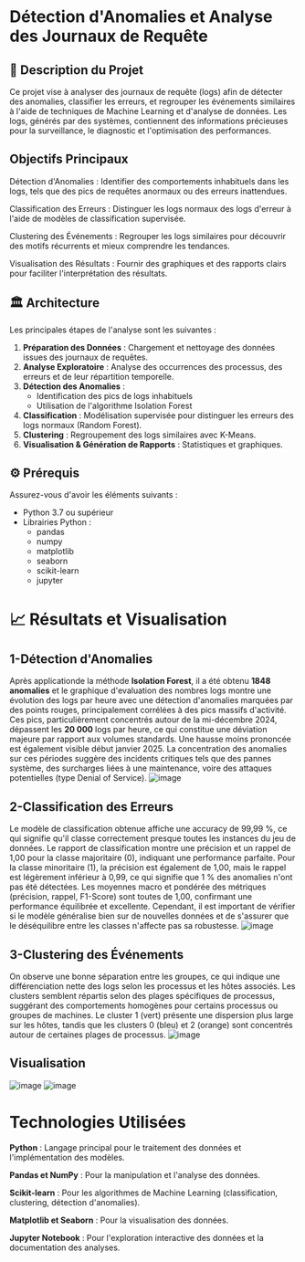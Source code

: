 # Détection d'Anomalies et Analyse des Journaux de Requête

## 📝 Description du Projet
Ce projet vise à analyser des journaux de requête (logs) afin de détecter des anomalies, classifier les erreurs, et regrouper les événements similaires à l'aide de techniques de Machine Learning et d'analyse de données. Les logs, générés par des systèmes, contiennent des informations précieuses pour la surveillance, le diagnostic et l'optimisation des performances.

## Objectifs Principaux
Détection d'Anomalies : Identifier des comportements inhabituels dans les logs, tels que des pics de requêtes anormaux ou des erreurs inattendues.

Classification des Erreurs : Distinguer les logs normaux des logs d'erreur à l'aide de modèles de classification supervisée.

Clustering des Événements : Regrouper les logs similaires pour découvrir des motifs récurrents et mieux comprendre les tendances.

Visualisation des Résultats : Fournir des graphiques et des rapports clairs pour faciliter l'interprétation des résultats.

## 🏛️ Architecture
Les principales étapes de l'analyse sont les suivantes :

1. **Préparation des Données** : Chargement et nettoyage des données issues des journaux de requêtes.
2. **Analyse Exploratoire** : Analyse des occurrences des processus, des erreurs et de leur répartition temporelle.
3. **Détection des Anomalies** :
   - Identification des pics de logs inhabituels
   - Utilisation de l'algorithme Isolation Forest
4. **Classification** : Modélisation supervisée pour distinguer les erreurs des logs normaux (Random Forest).
5. **Clustering** : Regroupement des logs similaires avec K-Means.
6. **Visualisation & Génération de Rapports** : Statistiques et graphiques.

## ⚙️ Prérequis
Assurez-vous d'avoir les éléments suivants :
- Python 3.7 ou supérieur
- Librairies Python :
  - pandas
  - numpy
  - matplotlib
  - seaborn
  - scikit-learn
  - jupyter 

# 📈 Résultats et Visualisation
## 1-Détection d'Anomalies
Après applicationde la méthode **Isolation Forest**, il a été obtenu **1848 anomalies** et le graphique d'evaluation des nombres logs montre une évolution des logs par heure avec une détection d'anomalies marquées par des points rouges, principalement corrélées à des pics massifs d'activité. Ces pics, particulièrement concentrés autour de la mi-décembre 2024, dépassent les **20 000** logs par heure, ce qui constitue une déviation majeure par rapport aux volumes standards. Une hausse moins prononcée est également visible début janvier 2025. La concentration des anomalies sur ces périodes suggère des incidents critiques tels que des pannes système, des surcharges liées à une maintenance, voire des attaques potentielles (type Denial of Service).
![image](https://github.com/user-attachments/assets/4a64bc8f-15a7-40b8-ab5b-85e3ae8369b6)

## 2-Classification des Erreurs
Le modèle de classification obtenue affiche une accuracy de 99,99 %, ce qui signifie qu'il classe correctement presque toutes les instances du jeu de données. Le rapport de classification montre une précision et un rappel de 1,00 pour la classe majoritaire (0), indiquant une performance parfaite. Pour la classe minoritaire (1), la précision est également de 1,00, mais le rappel est légèrement inférieur à 0,99, ce qui signifie que 1 % des anomalies n'ont pas été détectées. Les moyennes macro et pondérée des métriques (précision, rappel, F1-Score) sont toutes de 1,00, confirmant une performance équilibrée et excellente. Cependant, il est important de vérifier si le modèle généralise bien sur de nouvelles données et de s'assurer que le déséquilibre entre les classes n'affecte pas sa robustesse.
![image](https://github.com/user-attachments/assets/f9fa9662-78d8-42e5-ad0c-6f3dfef6cc93)

## 3-Clustering des Événements
On observe une bonne séparation entre les groupes, ce qui indique une différenciation nette des logs selon les processus et les hôtes associés. Les clusters semblent répartis selon des plages spécifiques de processus, suggérant des comportements homogènes pour certains processus ou groupes de machines.
Le cluster 1 (vert) présente une dispersion plus large sur les hôtes, tandis que les clusters 0 (bleu) et 2 (orange) sont concentrés autour de certaines plages de processus.
![image](https://github.com/user-attachments/assets/eb557155-03ae-4760-a7f7-82041a89a9e3)
## Visualisation 
![image](https://github.com/user-attachments/assets/26a5f2aa-f918-466b-9adc-264a40bce4df)
![image](https://github.com/user-attachments/assets/bc19211f-90bf-4a34-bf97-b42fae999e1b)

# Technologies Utilisées
**Python** : Langage principal pour le traitement des données et l'implémentation des modèles.

**Pandas et NumPy** : Pour la manipulation et l'analyse des données.

**Scikit-learn** : Pour les algorithmes de Machine Learning (classification, clustering, détection d'anomalies).

**Matplotlib et Seaborn** : Pour la visualisation des données.

**Jupyter Notebook** : Pour l'exploration interactive des données et la documentation des analyses.

